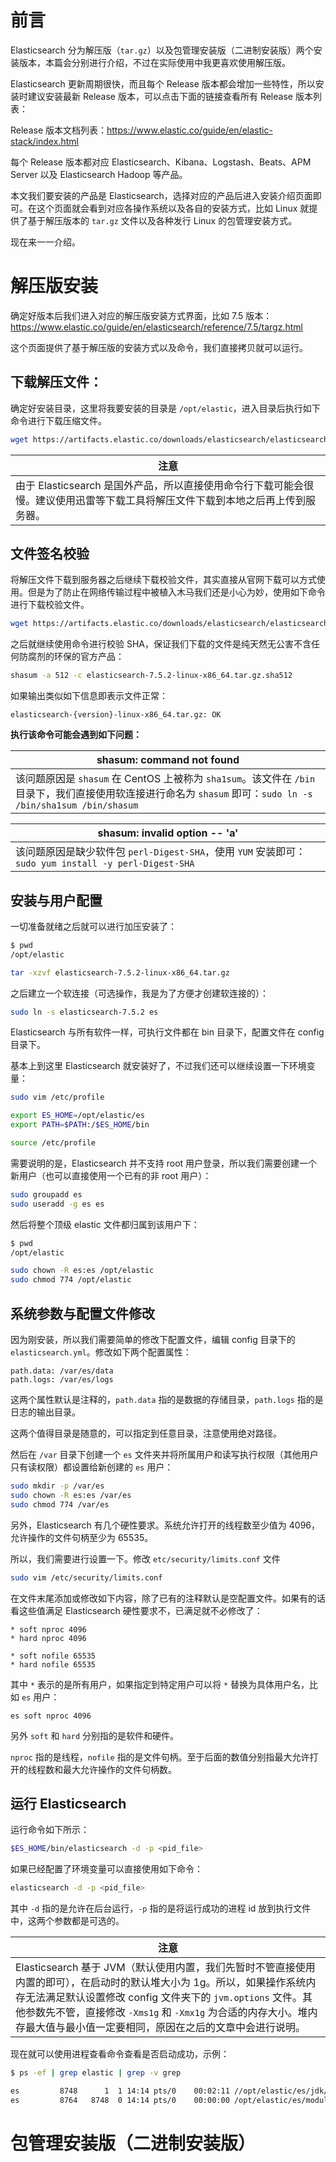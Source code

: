 # 前言

Elasticsearch 分为解压版（`tar.gz`）以及包管理安装版（二进制安装版）两个安装版本，本篇会分别进行介绍，不过在实际使用中我更喜欢使用解压版。

Elasticsearch 更新周期很快，而且每个 Release 版本都会增加一些特性，所以安装时建议安装最新 Release 版本，可以点击下面的链接查看所有 Release 版本列表：

Release 版本文档列表：https://www.elastic.co/guide/en/elastic-stack/index.html

每个 Release 版本都对应 Elasticsearch、Kibana、Logstash、Beats、APM Server 以及 Elasticsearch Hadoop 等产品。

本文我们要安装的产品是 Elasticsearch，选择对应的产品后进入安装介绍页面即可。在这个页面就会看到对应各操作系统以及各自的安装方式，比如 Linux 就提供了基于解压版本的 `tar.gz` 文件以及各种发行 Linux 的包管理安装方式。

现在来一一介绍。

# 解压版安装

确定好版本后我们进入对应的解压版安装方式界面，比如 7.5 版本：https://www.elastic.co/guide/en/elasticsearch/reference/7.5/targz.html

这个页面提供了基于解压版的安装方式以及命令，我们直接拷贝就可以运行。

## 下载解压文件：

确定好安装目录，这里将我要安装的目录是 `/opt/elastic`，进入目录后执行如下命令进行下载压缩文件。

```bash
wget https://artifacts.elastic.co/downloads/elasticsearch/elasticsearch-7.5.2-linux-x86_64.tar.gz
```

| 注意                                                         |
| ------------------------------------------------------------ |
| 由于 Elasticsearch 是国外产品，所以直接使用命令行下载可能会很慢。建议使用迅雷等下载工具将解压文件下载到本地之后再上传到服务器。 |

## 文件签名校验

将解压文件下载到服务器之后继续下载校验文件，其实直接从官网下载可以方式使用。但是为了防止在网络传输过程中被植入木马我们还是小心为妙，使用如下命令进行下载校验文件。

```bash
wget https://artifacts.elastic.co/downloads/elasticsearch/elasticsearch-7.5.2-linux-x86_64.tar.gz.sha512
```

之后就继续使用命令进行校验 SHA，保证我们下载的文件是纯天然无公害不含任何防腐剂的环保的官方产品：

```bash
shasum -a 512 -c elasticsearch-7.5.2-linux-x86_64.tar.gz.sha512 
```

如果输出类似如下信息即表示文件正常：

```
elasticsearch-{version}-linux-x86_64.tar.gz: OK
```

**执行该命令可能会遇到如下问题：**

| shasum: command not found                                    |
| ------------------------------------------------------------ |
| 该问题原因是 `shasum` 在 CentOS 上被称为 `sha1sum`。该文件在 `/bin` 目录下，我们直接使用软连接进行命名为 `shasum` 即可：`sudo ln -s /bin/sha1sum /bin/shasum` |

| shasum: invalid option -- 'a'                                |
| ------------------------------------------------------------ |
| 该问题原因是缺少软件包 `perl-Digest-SHA`，使用 `YUM` 安装即可：`sudo yum install -y perl-Digest-SHA` |

## 安装与用户配置

一切准备就绪之后就可以进行加压安装了：

```bash
$ pwd
/opt/elastic

tar -xzvf elasticsearch-7.5.2-linux-x86_64.tar.gz
```

之后建立一个软连接（可选操作，我是为了方便才创建软连接的）：

```bash
sudo ln -s elasticsearch-7.5.2 es
```

Elasticsearch 与所有软件一样，可执行文件都在 bin 目录下，配置文件在 config 目录下。

基本上到这里 Elasticsearch 就安装好了，不过我们还可以继续设置一下环境变量：

```bash
sudo vim /etc/profile

export ES_HOME=/opt/elastic/es
export PATH=$PATH:/$ES_HOME/bin

source /etc/profile
```

需要说明的是，Elasticsearch 并不支持 root 用户登录，所以我们需要创建一个新用户（也可以直接使用一个已有的非 root 用户）：

```bash
sudo groupadd es
sudo useradd -g es es
```

然后将整个顶级 elastic 文件都归属到该用户下：

```bash
$ pwd
/opt/elastic

sudo chown -R es:es /opt/elastic
sudo chmod 774 /opt/elastic
```

## 系统参数与配置文件修改

因为刚安装，所以我们需要简单的修改下配置文件，编辑 config 目录下的 `elasticsearch.yml`。修改如下两个配置属性：

```properties
path.data: /var/es/data
path.logs: /var/es/logs
```

这两个属性默认是注释的，`path.data` 指的是数据的存储目录，`path.logs` 指的是日志的输出目录。

这两个值得目录是随意的，可以指定到任意目录，注意使用绝对路径。

然后在 `/var` 目录下创建一个 `es` 文件夹并将所属用户和读写执行权限（其他用户只有读权限）都设置给新创建的 `es` 用户：

```bash
sudo mkdir -p /var/es
sudo chown -R es:es /var/es
sudo chmod 774 /var/es
```

另外，Elasticsearch 有几个硬性要求。系统允许打开的线程数至少值为 4096，允许操作的文件句柄至少为 65535。

所以，我们需要进行设置一下。修改 `etc/security/limits.conf` 文件

```bash
sudo vim /etc/security/limits.conf
```

在文件末尾添加或修改如下内容，除了已有的注释默认是空配置文件。如果有的话看这些值满足 Elasticsearch 硬性要求不，已满足就不必修改了：

```
* soft nproc 4096
* hard nproc 4096

* soft nofile 65535
* hard nofile 65535
```

其中 `*` 表示的是所有用户，如果指定到特定用户可以将 `*` 替换为具体用户名，比如 `es` 用户：

```
es soft nproc 4096
```

另外 `soft` 和 `hard` 分别指的是软件和硬件。

`nproc` 指的是线程，`nofile` 指的是文件句柄。至于后面的数值分别指最大允许打开的线程数和最大允许操作的文件句柄数。

## 运行 Elasticsearch

运行命令如下所示：

```bash
$ES_HOME/bin/elasticsearch -d -p <pid_file>
```

如果已经配置了环境变量可以直接使用如下命令：

```bash
elasticsearch -d -p <pid_file>
```

其中 `-d` 指的是允许在后台运行，`-p` 指的是将运行成功的进程 id 放到执行文件中，这两个参数都是可选的。

| 注意                                                         |
| ------------------------------------------------------------ |
| Elasticsearch 基于 JVM（默认使用内置，我们先暂时不管直接使用内置的即可），在启动时的默认堆大小为 1g。所以，如果操作系统内存无法满足默认设置修改 config 文件夹下的 `jvm.options` 文件。其他参数先不管，直接修改 `-Xms1g` 和 `-Xmx1g` 为合适的内存大小。堆内存最大值与最小值一定要相同，原因在之后的文章中会进行说明。 |

现在就可以使用进程查看命令查看是否启动成功，示例：

```bash
$ ps -ef | grep elastic | grep -v grep

es         8748      1  1 14:14 pts/0    00:02:11 //opt/elastic/es/jdk/bin/java -Des.networkaddress.cache.ttl=60 -Des.networkaddress.cache.negative.ttl=10 -XX:+AlwaysPreTouch -Xss1m -Djava.awt.headless=true -Dfile.encoding=UTF-8 -Djna.nosys=true -XX:-OmitStackTraceInFastThrow -Dio.netty.noUnsafe=true -Dio.netty.noKeySetOptimization=true -Dio.netty.recycler.maxCapacityPerThread=0 -Dio.netty.allocator.numDirectArenas=0 -Dlog4j.shutdownHookEnabled=false -Dlog4j2.disable.jmx=true -Djava.locale.providers=COMPAT -Xms1g -Xmx1g -XX:+UseConcMarkSweepGC -XX:CMSInitiatingOccupancyFraction=75 -XX:+UseCMSInitiatingOccupancyOnly -Djava.io.tmpdir=/tmp/elasticsearch-603325604387781353 -XX:+HeapDumpOnOutOfMemoryError -XX:HeapDumpPath=data -XX:ErrorFile=logs/hs_err_pid%p.log -Xlog:gc*,gc+age=trace,safepoint:file=logs/gc.log:utctime,pid,tags:filecount=32,filesize=64m -XX:MaxDirectMemorySize=536870912 -Des.path.home=//opt/elastic/es -Des.path.conf=//opt/elastic/es/config -Des.distribution.flavor=default -Des.distribution.type=tar -Des.bundled_jdk=true -cp //opt/elastic/es/lib/* org.elasticsearch.bootstrap.Elasticsearch -d
es         8764   8748  0 14:14 pts/0    00:00:00 /opt/elastic/es/modules/x-pack-ml/platform/linux-x86_64/bin/controller
```



# 包管理安装版（二进制安装版）

